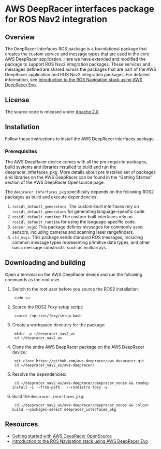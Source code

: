 # AWS DeepRacer interfaces package for ROS Nav2 integration

## Overview

The DeepRacer Interfaces ROS package is a foundational package that creates the custom service and message types that are used in the core AWS DeepRacer application. Here we have extended and modified the package to support ROS Nav2 integration packages. These services and messages defined are shared across the packages that are part of the AWS DeepRacer application and ROS Nav2 integration packages. For detailed information, see [Introduction to the ROS Navigation stack using AWS DeepRacer Evo](https://github.com/aws-deepracer/aws-deepracer/blob/main/introduction-to-the-ros-navigation-stack-using-aws-deepracer-evo.md).

## License

The source code is released under [Apache 2.0](https://aws.amazon.com/apache-2-0/).

## Installation

Follow these instructions to install the AWS DeepRacer interfaces package.

### Prerequisites

The AWS DeepRacer device comes with all the pre-requisite packages, build systems and libraries installed to build and run the deepracer_inferfaces_pkg. More details about pre installed set of packages and libraries on the AWS DeepRacer can be found in the “Getting Started” section of the AWS DeepRacer Opensource page.

The `deepracer_inferfaces_pkg` specifically depends on the following ROS2 packages as build and execute dependencies:

1. `rosidl_default_generators`: The custom-built interfaces rely on `rosidl_default_generators` for generating language-specific code.
2. `rosidl_default_runtime`: The custom-built interfaces rely on `rosidl_default_runtime` for using the language-specific code.
3. `sensor_msgs`: This package defines messages for commonly used sensors, including cameras and scanning laser rangefinders.
4. `std_msgs`: This package sends standard ROS messages, including common message types representing primitive data types, and other basic message constructs, such as multiarrays.



## Downloading and building

Open a terminal on the AWS DeepRacer device and run the following commands as the root user.

1. Switch to the root user before you source the ROS2 installation:

        sudo su

1. Source the ROS2 Foxy setup script:

        source /opt/ros/foxy/setup.bash

1. Create a workspace directory for the package:

        mkdir -p ~/deepracer_nav2_ws
        cd ~/deepracer_nav2_ws

1. Clone the entire AWS DeepRacer package on the AWS DeepRacer device:

        git clone https://github.com/aws-deepracer/aws-deepracer.git
        cd ~/deepracer_nav2_ws/aws-deepracer/

1. Resolve the dependencies:

        cd ~/deepracer_nav2_ws/aws-deepracer/deepracer_nodes && rosdep install -i --from-path . --rosdistro foxy -y

1. Build the `deepracer_interfaces_pkg`:

        cd ~/deepracer_nav2_ws/aws-deepracer/deepracer_nodes && colcon build --packages-select deepracer_interfaces_pkg

## Resources

* [Getting started with AWS DeepRacer OpenSource](https://github.com/aws-deepracer/aws-deepracer-launcher/blob/main/getting-started.md)
* [Introduction to the ROS Navigation stack using AWS DeepRacer Evo](https://github.com/aws-deepracer/aws-deepracer/blob/main/introduction-to-the-ros-navigation-stack-using-aws-deepracer-evo.md)